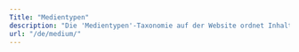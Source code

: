 ```yaml
---
Title: "Medientypen"
description: "Die 'Medientypen'-Taxonomie auf der Website ordnet Inhalte in verschiedene Kategorien wie Kinofilme, Sachbücher und Webprojekte, speziell für den Ressourcenbereich (/resources/). Dieses System erleichtert den Zugang und die Navigation durch die vielfältigen Medienformate."
url: "/de/medium/"
---
```

